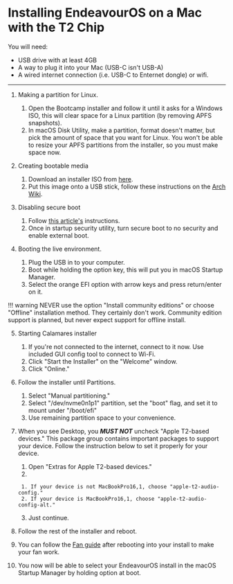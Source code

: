 # Installing EndeavourOS on a Mac with the T2 Chip

You will need:

- USB drive with at least 4GB
- A way to plug it into your Mac (USB-C isn't USB-A)
- A wired internet connection (i.e. USB-C to Enternet dongle) or wifi. 

---

1. Making a partition for Linux.

    1. Open the Bootcamp installer and follow it until it asks for a Windows ISO, this will clear space for a Linux partition (by removing APFS snapshots).
    2. In macOS Disk Utility, make a partition, format doesn't matter, but pick the amount of space that you want for Linux. You won't be able to resize your APFS partitions from the installer, so you must make space now.

2. Creating bootable media

    1. Download an installer ISO from [here](https://github.com/t2linux/EndeavourOS-ISO-t2/releases).
    2. Put this image onto a USB stick, follow these instructions on the [Arch Wiki](https://wiki.archlinux.org/index.php/USB_flash_installation_medium#In_macOS).

3. Disabling secure boot

    1. Follow [this article's](https://support.apple.com/en-us/HT208198) instructions.
    2. Once in startup security utility, turn secure boot to no security and enable external boot.

4. Booting the live environment.

    1. Plug the USB in to your computer.
    2. Boot while holding the option key, this will put you in macOS Startup Manager.
    3. Select the orange EFI option with arrow keys and press return/enter on it.

!!! warning
    NEVER use the option "Install community editions" or choose "Offline" installation method. They certainly don't work.
    Community edition support is planned, but never expect support for offline install.

5. Starting Calamares installer

    1. If you're not connected to the internet, connect to it now. Use included GUI config tool to connect to Wi-Fi.
    2. Click "Start the Installer" on the "Welcome" window.
    3. Click "Online."

6. Follow the installer until Partitions.
    
    1. Select "Manual partitioning."
    2. Select "/dev/nvme0n1p1" partition, set the "boot" flag, and set it to mount under "/boot/efi"
    3. Use remaining partition space to your convenience.

7. When you see Desktop, you ***MUST NOT*** uncheck "Apple T2-based devices." This package group contains important packages to support your device. Follow the instruction below to set it properly for your device.

    1. Open "Extras for Apple T2-based devices."
    2.

        1. If your device is not MacBookPro16,1, choose "apple-t2-audio-config."
        2. If your device is MacBookPro16,1, choose "apple-t2-audio-config-alt."
    3. Just continue.

8. Follow the rest of the installer and reboot.

9. You can follow the [Fan guide](https://wiki.t2linux.org/guides/fan/) after rebooting into your install to make your fan work.

10. You now will be able to select your EndeavourOS install in the macOS Startup Manager by holding option at boot.
 